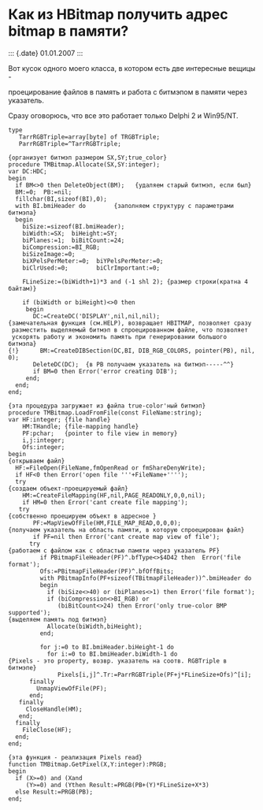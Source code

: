 Как из HBitmap получить адрес bitmap в памяти?
==============================================

::: {.date}
01.01.2007
:::

Вот кусок одного моего класса, в котором есть две интересные вещицы -

проецирование файлов в память и работа с битмэпом в памяти через
указатель.

Сразу оговорюсь, что все это работает только Delphi 2 и Win95/NT.

    type 
       TarrRGBTriple=array[byte] of TRGBTriple; 
       ParrRGBTriple=^TarrRGBTriple; 
     
    {организует битмэп размером SX,SY;true_color} 
    procedure TMBitmap.Allocate(SX,SY:integer); 
    var DC:HDC; 
    begin 
      if BM<>0 then DeleteObject(BM);   {удаляем старый битмэп, если был} 
      BM:=0;  PB:=nil; 
      fillchar(BI,sizeof(BI),0); 
      with BI.bmiHeader do        {заполняем структуру с параметрами битмэпа} 
      begin 
        biSize:=sizeof(BI.bmiHeader); 
        biWidth:=SX;  biHeight:=SY; 
        biPlanes:=1;  biBitCount:=24; 
        biCompression:=BI_RGB; 
        biSizeImage:=0; 
        biXPelsPerMeter:=0;  biYPelsPerMeter:=0; 
        biClrUsed:=0;        biClrImportant:=0; 
     
        FLineSize:=(biWidth+1)*3 and (-1 shl 2); {размер строки(кратна 4 байтам)} 
     
        if (biWidth or biHeight)<>0 then 
         begin 
           DC:=CreateDC('DISPLAY',nil,nil,nil); 
    {замечательная функция (см.HELP), возвращает HBITMAP, позволяет сразу 
     разместить выделяемый битмэп в спроецированном файле, что позволяет 
     ускорять работу и экономить память при генерировании большого битмэпа} 
    {!}      BM:=CreateDIBSection(DC,BI, DIB_RGB_COLORS, pointer(PB), nil, 0); 
           DeleteDC(DC);  {в PB получаем указатель на битмэп-----^^} 
           if BM=0 then Error('error creating DIB'); 
         end; 
      end; 
    end; 
     
    {эта процедура загружает из файла true-color'ный битмэп} 
    procedure TMBitmap.LoadFromFile(const FileName:string); 
    var HF:integer; {file handle} 
        HM:THandle; {file-mapping handle} 
        PF:pchar;   {pointer to file view in memory} 
        i,j:integer; 
        Ofs:integer; 
    begin 
    {открываем файл} 
      HF:=FileOpen(FileName,fmOpenRead or fmShareDenyWrite); 
      if HF<0 then Error('open file '''+FileName+''''); 
      try 
    {создаем объект-проецируемый файл} 
        HM:=CreateFileMapping(HF,nil,PAGE_READONLY,0,0,nil); 
        if HM=0 then Error('cant create file mapping'); 
       try 
    {собственно проецируем объект в адресное } 
           PF:=MapViewOfFile(HM,FILE_MAP_READ,0,0,0); 
    {получаем указатель на область памяти, в которую спроецирован файл} 
           if PF=nil then Error('cant create map view of file'); 
          try 
    {работаем с файлом как с областью памяти через указатель PF} 
             if PBitmapFileHeader(PF)^.bfType<>$4D42 then  Error('file format'); 
             Ofs:=PBitmapFileHeader(PF)^.bfOffBits; 
             with PBitmapInfo(PF+sizeof(TBitmapFileHeader))^.bmiHeader do 
             begin 
               if (biSize<>40) or (biPlanes<>1) then Error('file format'); 
               if (biCompression<>BI_RGB) or 
                  (biBitCount<>24) then Error('only true-color BMP supported'); 
    {выделяем память под битмэп} 
               Allocate(biWidth,biHeight); 
             end; 
     
             for j:=0 to BI.bmiHeader.biHeight-1 do 
               for i:=0 to BI.bmiHeader.biWidth-1 do 
    {Pixels - это property, возвр. указатель на соотв. RGBTriple в битмэпе} 
                  Pixels[i,j]^.Tr:=ParrRGBTriple(PF+j*FLineSize+Ofs)^[i]; 
          finally 
            UnmapViewOfFile(PF); 
          end; 
       finally 
         CloseHandle(HM); 
       end; 
      finally 
        FileClose(HF); 
      end; 
    end; 
     
    {эта функция - реализация Pixels read} 
    function TMBitmap.GetPixel(X,Y:integer):PRGB; 
    begin 
      if (X>=0) and (Xand 
         (Y>=0) and (Ythen Result:=PRGB(PB+(Y)*FLineSize+X*3) 
      else Result:=PRGB(PB); 
    end; 
